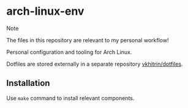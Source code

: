 # arch-linux-env

> [!NOTE]
> The files in this repository are relevant to my personal workflow!

Personal configuration and tooling for Arch Linux.

Dotfiles are stored externally in a separate repository [vkhitrin/dotfiles](https://github.com/vkhitrin/dotfiles).

## Installation

Use `make` command to install relevant components.
